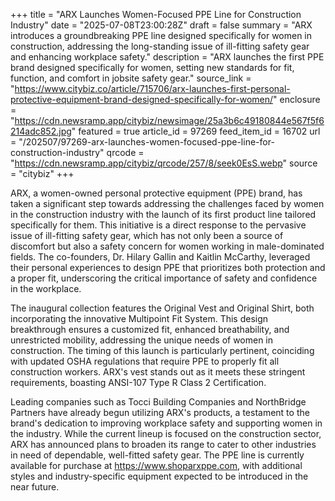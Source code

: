 +++
title = "ARX Launches Women-Focused PPE Line for Construction Industry"
date = "2025-07-08T23:00:28Z"
draft = false
summary = "ARX introduces a groundbreaking PPE line designed specifically for women in construction, addressing the long-standing issue of ill-fitting safety gear and enhancing workplace safety."
description = "ARX launches the first PPE brand designed specifically for women, setting new standards for fit, function, and comfort in jobsite safety gear."
source_link = "https://www.citybiz.co/article/715706/arx-launches-first-personal-protective-equipment-brand-designed-specifically-for-women/"
enclosure = "https://cdn.newsramp.app/citybiz/newsimage/25a3b6c49180844e567f5f6214adc852.jpg"
featured = true
article_id = 97269
feed_item_id = 16702
url = "/202507/97269-arx-launches-women-focused-ppe-line-for-construction-industry"
qrcode = "https://cdn.newsramp.app/citybiz/qrcode/257/8/seek0EsS.webp"
source = "citybiz"
+++

<p>ARX, a women-owned personal protective equipment (PPE) brand, has taken a significant step towards addressing the challenges faced by women in the construction industry with the launch of its first product line tailored specifically for them. This initiative is a direct response to the pervasive issue of ill-fitting safety gear, which has not only been a source of discomfort but also a safety concern for women working in male-dominated fields. The co-founders, Dr. Hilary Gallin and Kaitlin McCarthy, leveraged their personal experiences to design PPE that prioritizes both protection and a proper fit, underscoring the critical importance of safety and confidence in the workplace.</p><p>The inaugural collection features the Original Vest and Original Shirt, both incorporating the innovative Multipoint Fit System. This design breakthrough ensures a customized fit, enhanced breathability, and unrestricted mobility, addressing the unique needs of women in construction. The timing of this launch is particularly pertinent, coinciding with updated OSHA regulations that require PPE to properly fit all construction workers. ARX's vest stands out as it meets these stringent requirements, boasting ANSI-107 Type R Class 2 Certification.</p><p>Leading companies such as Tocci Building Companies and NorthBridge Partners have already begun utilizing ARX's products, a testament to the brand's dedication to improving workplace safety and supporting women in the industry. While the current lineup is focused on the construction sector, ARX has announced plans to broaden its range to cater to other industries in need of dependable, well-fitted safety gear. The PPE line is currently available for purchase at <a href='https://www.shoparxppe.com' rel='nofollow' target='_blank'>https://www.shoparxppe.com</a>, with additional styles and industry-specific equipment expected to be introduced in the near future.</p>